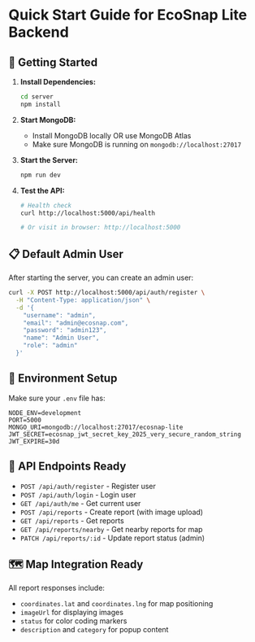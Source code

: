 # Quick Start Guide for EcoSnap Lite Backend

## 🚀 Getting Started

1. **Install Dependencies:**
   ```bash
   cd server
   npm install
   ```

2. **Start MongoDB:**
   - Install MongoDB locally OR use MongoDB Atlas
   - Make sure MongoDB is running on `mongodb://localhost:27017`

3. **Start the Server:**
   ```bash
   npm run dev
   ```

4. **Test the API:**
   ```bash
   # Health check
   curl http://localhost:5000/api/health
   
   # Or visit in browser: http://localhost:5000
   ```

## 📋 Default Admin User

After starting the server, you can create an admin user:

```bash
curl -X POST http://localhost:5000/api/auth/register \
  -H "Content-Type: application/json" \
  -d '{
    "username": "admin",
    "email": "admin@ecosnap.com",
    "password": "admin123",
    "name": "Admin User",
    "role": "admin"
  }'
```

## 🔧 Environment Setup

Make sure your `.env` file has:
```
NODE_ENV=development
PORT=5000
MONGO_URI=mongodb://localhost:27017/ecosnap-lite
JWT_SECRET=ecosnap_jwt_secret_key_2025_very_secure_random_string
JWT_EXPIRE=30d
```

## 📡 API Endpoints Ready

- `POST /api/auth/register` - Register user
- `POST /api/auth/login` - Login user  
- `GET /api/auth/me` - Get current user
- `POST /api/reports` - Create report (with image upload)
- `GET /api/reports` - Get reports
- `GET /api/reports/nearby` - Get nearby reports for map
- `PATCH /api/reports/:id` - Update report status (admin)

## 🗺️ Map Integration Ready

All report responses include:
- `coordinates.lat` and `coordinates.lng` for map positioning
- `imageUrl` for displaying images
- `status` for color coding markers
- `description` and `category` for popup content
